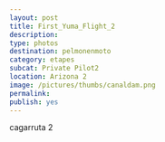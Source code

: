 ```yaml
---
layout: post
title: First_Yuma_Flight_2
description: 
type: photos
destination: pelmonenmoto
category: etapes
subcat: Private Pilot2
location: Arizona 2
image: /pictures/thumbs/canaldam.png
permalink: 
publish: yes
---
```


cagarruta 2


